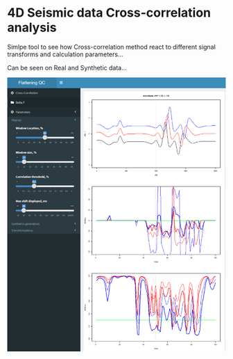 # 4D Seismic data Cross-correlation analysis #
Simlpe tool to see how Cross-correlation method react to different signal transforms and calculation parameters...

Can be seen on Real and Synthetic data...

![Main screen image](https://github.com/napoxog/4DCC/blob/master/main.PNG)
